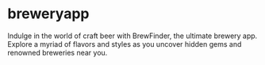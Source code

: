 # breweryapp
Indulge in the world of craft beer with BrewFinder, the ultimate brewery app. Explore a myriad of flavors and styles as you uncover hidden gems and renowned breweries near you. 
